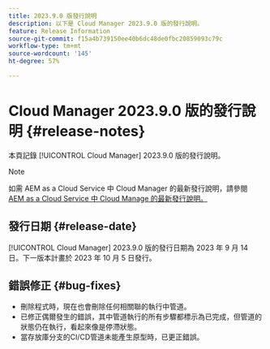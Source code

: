 ```yaml
---
title: 2023.9.0 版發行說明
description: 以下是 Cloud Manager 2023.9.0 版的發行說明。
feature: Release Information
source-git-commit: f15a4b739150ee40b6dc48de0fbc20859093c79c
workflow-type: tm+mt
source-wordcount: '145'
ht-degree: 57%

---
```



# Cloud Manager 2023.9.0 版的發行說明 {#release-notes}

本頁記錄 [!UICONTROL Cloud Manager] 2023.9.0 版的發行說明。

>[!NOTE]
>
>如需 AEM as a Cloud Service 中 Cloud Manager 的最新發行說明，請參閱 [AEM as a Cloud Service 中 Cloud Manage 的最新發行說明。](https://experienceleague.adobe.com/docs/experience-manager-cloud-service/content/implementing/using-cloud-manager/release-notes-cloud-manager/release-notes-cm-current.html)

## 發行日期 {#release-date}

[!UICONTROL Cloud Manager] 2023.9.0 版的發行日期為 2023 年 9 月 14 日。下一版本計畫於 2023 年 10 月 5 日發行。

## 錯誤修正 {#bug-fixes}

* 刪除程式時，現在也會刪除任何相關聯的執行中管道。
* 已修正偶爾發生的錯誤，其中管道執行的所有步驟都標示為已完成，但管道的狀態仍在執行，看起來像是停滯狀態。
* 當存放庫分支的CI/CD管道未能產生原型時，已更正錯誤。
